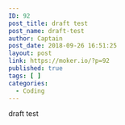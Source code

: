 ```yaml
---
ID: 92
post_title: draft test
post_name: draft-test
author: Captain
post_date: 2018-09-26 16:51:25
layout: post
link: https://moker.io/?p=92
published: true
tags: [ ]
categories:
  - Coding
---
```

draft test